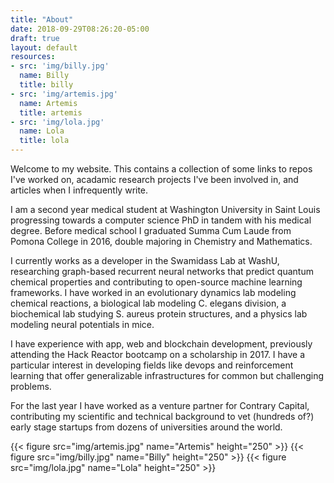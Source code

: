 ```yaml
---
title: "About"
date: 2018-09-29T08:26:20-05:00
draft: true
layout: default
resources:
- src: 'img/billy.jpg'
  name: Billy
  title: billy
- src: 'img/artemis.jpg'
  name: Artemis
  title: artemis
- src: 'img/lola.jpg'
  name: Lola
  title: lola
---
```


Welcome to my website. This contains a collection of some links to repos I've worked on, acadamic research projects I've been involved in, and articles when I infrequently write.

I am a second year medical student at Washington University in Saint Louis progressing towards a computer science PhD in tandem with his medical degree.  Before medical school I graduated Summa Cum Laude from Pomona College in 2016, double majoring in Chemistry and Mathematics.

I currently works as a developer in the Swamidass Lab at WashU, researching graph-based recurrent neural networks that predict quantum chemical properties and contributing to open-source machine learning frameworks. I have worked in an evolutionary dynamics lab modeling chemical reactions, a biological lab modeling C. elegans division, a biochemical lab studying S. aureus protein structures, and a physics lab modeling neural potentials in mice.

I have experience with app, web and blockchain development, previously attending the Hack Reactor bootcamp on a scholarship in 2017. I have a particular interest in developing fields like devops and reinforcement learning that offer generalizable infrastructures for common but challenging problems.

For the last year I have worked as a venture partner for Contrary Capital, contributing my scientific and technical background to vet (hundreds of?) early stage startups from dozens of universities around the world.

<!-- {{< gallery >}} -->
<div class="gallery">
  {{< figure src="img/artemis.jpg" name="Artemis" height="250" >}}
  {{< figure src="img/billy.jpg" name="Billy" height="250" >}}
  {{< figure src="img/lola.jpg" name="Lola" height="250" >}}
</div>
